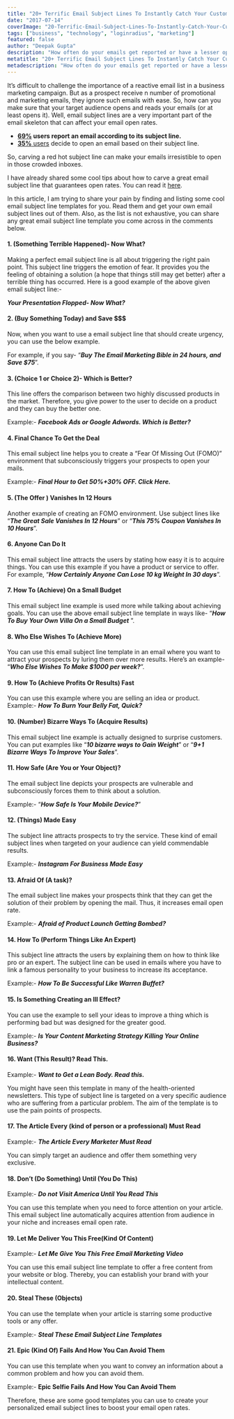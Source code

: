 ```yaml
---
title: "20+ Terrific Email Subject Lines To Instantly Catch Your Customer's Eyes"
date: "2017-07-14"
coverImage: "20-Terrific-Email-Subject-Lines-To-Instantly-Catch-Your-Customers-Eyes-300x169.png"
tags: ["business", "technology", "loginradius", "marketing"]
featured: false 
author: "Deepak Gupta"
description: "How often do your emails get reported or have a lesser open rate? Too often! Well, don't worry and get inspired from these 20+ Great Email Subject line Templates."
metatitle: "20+ Terrific Email Subject Lines To Instantly Catch Your Customers Eyes"
metadescription: "How often do your emails get reported or have a lesser open rate? Too often! Well, don't worry and get inspired from these 20+ Great Email Subject line Templates."
---
```

It’s difficult to challenge the importance of a reactive email list in a business marketing campaign. But as a prospect receive n number of promotional and marketing emails, they ignore such emails with ease. So, how can you make sure that your target audience opens and reads your emails (or at least opens it). Well, email subject lines are a very important part of the email skeleton that can affect your email open rates.

- **[69%](http://www.convinceandconvert.com/convince-convert/15-email-statistics-that-are-shaping-the-future/) users report an email according to its subject line.**
- [**35%** users](http://www.convinceandconvert.com/convince-convert/15-email-statistics-that-are-shaping-the-future/) decide to open an email based on their subject line.

So, carving a red hot subject line can make your emails irresistible to open in those crowded inboxes.

I have already shared some cool tips about how to carve a great email subject line that guarantees open rates. You can read it [here](https://www.loginradius.com/blog/fuel/2017/03/email-subject-line-tips-for-high-open-rates/).

In this article, I am trying to share your pain by finding and listing some cool email subject line templates for you. Read them and get your own email subject lines out of them. Also, as the list is not exhaustive, you can share any great email subject line template you come across in the comments below.

#### **1\. (Something Terrible Happened)- Now What?**

Making a perfect email subject line is all about triggering the right pain point. This subject line triggers the emotion of fear. It provides you the feeling of obtaining a solution (a hope that things still may get better) after a terrible thing has occurred. Here is a good example of the above given email subject line:-

**_Your Presentation Flopped- Now What?_**

#### **2\. (Buy Something Today) and Save $$$**

Now, when you want to use a email subject line that should create urgency, you can use the below example.

For example, if you say- “**_Buy The Email Marketing Bible in 24 hours, and Save $75_**”.

#### **3\. (Choice 1 or Choice 2)- Which is Better?**

This line offers the comparison between two highly discussed products in the market. Therefore, you give power to the user to decide on a product and they can buy the better one.

Example:- **_Facebook Ads or Google Adwords. Which is Better?_**

#### **4\. Final Chance To Get the Deal**

This email subject line helps you to create a “Fear Of Missing Out (FOMO)” environment that subconsciously triggers your prospects to open your mails.

Example:- **_Final Hour to Get 50%+30% OFF. Click Here._**

#### **5\. (The Offer ) Vanishes In 12 Hours**

Another example of creating an FOMO environment. Use subject lines like “**_The Great Sale Vanishes In 12 Hours_**” or “**_This 75% Coupon Vanishes In 10 Hours_**”.

#### **6\. Anyone Can Do It**

This email subject line attracts the users by stating how easy it is to acquire things. You can use this example if you have a product or service to offer. For example, “**_How Certainly Anyone Can Lose 10 kg Weight In 30 days_**”.

#### **7\. How To (Achieve) On a Small Budget**

This email subject line example is used more while talking about achieving goals. You can use the above email subject line template in ways like- “**_How To Buy Your Own Villa On a Small Budget_** ”.

#### **8\. Who Else Wishes To (Achieve More)**

You can use this email subject line template in an email where you want to attract your prospects by luring them over more results. Here’s an example- “**_Who Else Wishes To Make $1000 per week?_**”.

#### **9\. How To (Achieve Profits Or Results) Fast**

You can use this example where you are selling an idea or product. Example:- **_How To Burn Your Belly Fat, Quick?_**

#### **10\. (Number) Bizarre Ways To (Acquire Results)**

This email subject line example is actually designed to surprise customers. You can put examples like “**_10 bizarre ways to Gain Weight_**” or “**_9+1 Bizarre Ways To Improve Your Sales_**”.

#### **11\. How Safe (Are You or Your Object)?**

The email subject line depicts your prospects are vulnerable and subconsciously forces them to think about a solution.

Example:- “**_How Safe Is Your Mobile Device?_**”

#### **12\. (Things) Made Easy**

The subject line attracts prospects to try the service. These kind of email subject lines when targeted on your audience can yield commendable results.

Example:- **_Instagram For Business Made Easy_**

#### **13\. Afraid Of (A task)?**

The email subject line makes your prospects think that they can get the solution of their problem by opening the mail. Thus, it increases email open rate.

Example:- **_Afraid of Product Launch Getting Bombed?_**

#### **14\. How To (Perform Things Like An Expert)**

This subject line attracts the users by explaining them on how to think like pro or an expert. The subject line can be used in emails where you have to link a famous personality to your business to increase its acceptance.

Example:- **_How To Be Successful Like Warren Buffet?_**

#### **15\. Is Something Creating an Ill Effect?**

You can use the example to sell your ideas to improve a thing which is performing bad but was designed for the greater good.

Example:- **_Is Your Content Marketing Strategy Killing Your Online Business?_**

#### **16\. Want (This Result)? Read This.**

Example:- **_Want to Get a Lean Body. Read this._**

You might have seen this template in many of the health-oriented newsletters. This type of subject line is targeted on a very specific audience who are suffering from a particular problem. The aim of the template is to use the pain points of prospects.

#### **17\. The Article Every (kind of person or a professional) Must Read**

Example:- **_The Article Every Marketer Must Read_**

You can simply target an audience and offer them something very exclusive.

#### **18\. Don’t (Do Something) Until (You Do This)**

Example:- **_Do not Visit America Until You Read This_**

You can use this template when you need to force attention on your article. This email subject line automatically acquires attention from audience in your niche and increases email open rate.

#### **19\. Let Me Deliver You This Free(Kind Of Content)**

Example:- **_Let Me Give You This Free Email Marketing Video_** 

You can use this email subject line template to offer a free content from your website or blog. Thereby, you can establish your brand with your intellectual content.

#### **20\. Steal These (Objects)**

You can use the template when your article is starring some productive tools or any offer.

Example:- **_Steal These Email Subject Line Templates_**

#### **21\. Epic (Kind Of) Fails And How You Can Avoid Them**

You can use this template when you want to convey an information about a common problem and how you can avoid them.

Example:- **Epic Selfie Fails And How You Can Avoid Them**

Therefore, these are some good templates you can use to create your personalized email subject lines to boost your email open rates.
